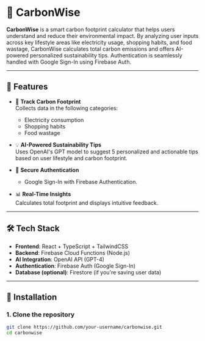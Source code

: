 # 🌱 CarbonWise

**CarbonWise** is a smart carbon footprint calculator that helps users understand and reduce their environmental impact. By analyzing user inputs across key lifestyle areas like electricity usage, shopping habits, and food wastage, CarbonWise calculates total carbon emissions and offers AI-powered personalized sustainability tips. Authentication is seamlessly handled with Google Sign-In using Firebase Auth.

---

## 🚀 Features

- 🔌 **Track Carbon Footprint**  
  Collects data in the following categories:
  - Electricity consumption
  - Shopping habits
  - Food wastage

- 💡 **AI-Powered Sustainability Tips**  
  Uses OpenAI's GPT model to suggest 5 personalized and actionable tips based on user lifestyle and carbon footprint.

- 🔐 **Secure Authentication**  
  - Google Sign-In with Firebase Authentication.

- 📊 **Real-Time Insights**  
  Calculates total footprint and displays intuitive feedback.

---

## 🛠 Tech Stack

- **Frontend**: React + TypeScript + TailwindCSS  
- **Backend**: Firebase Cloud Functions (Node.js)  
- **AI Integration**: OpenAI API (GPT-4)  
- **Authentication**: Firebase Auth (Google Sign-In)    
- **Database (optional)**: Firestore (if you're saving user data)

---

## 🔧 Installation

### 1. Clone the repository

```bash
git clone https://github.com/your-username/carbonwise.git
cd carbonwise
